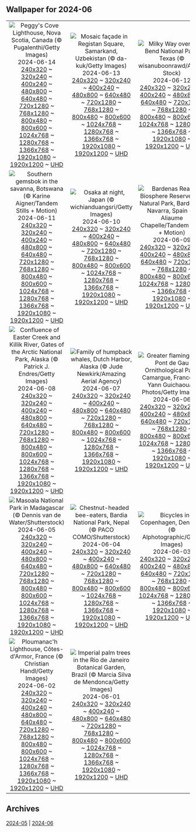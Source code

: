 ## Wallpaper for 2024-06
|      |      |      |
| :----: | :----: | :----: |
|![Peggy's Cove Lighthouse, Nova Scotia, Canada (© Pugalenthi/Getty Images)](https://www.bing.com/th?id=OHR.PeggysCove_ROW1535272828_320x240.jpg)<br />2024-06-14<br />[240x320](https://www.bing.com/th?id=OHR.PeggysCove_ROW1535272828_240x320.jpg) ~ [320x240](https://www.bing.com/th?id=OHR.PeggysCove_ROW1535272828_320x240.jpg) ~ [400x240](https://www.bing.com/th?id=OHR.PeggysCove_ROW1535272828_400x240.jpg) ~ [480x800](https://www.bing.com/th?id=OHR.PeggysCove_ROW1535272828_480x800.jpg) ~ [640x480](https://www.bing.com/th?id=OHR.PeggysCove_ROW1535272828_640x480.jpg) ~ [720x1280](https://www.bing.com/th?id=OHR.PeggysCove_ROW1535272828_720x1280.jpg) ~ [768x1280](https://www.bing.com/th?id=OHR.PeggysCove_ROW1535272828_768x1280.jpg) ~ [800x480](https://www.bing.com/th?id=OHR.PeggysCove_ROW1535272828_800x480.jpg) ~ [800x600](https://www.bing.com/th?id=OHR.PeggysCove_ROW1535272828_800x600.jpg) ~ [1024x768](https://www.bing.com/th?id=OHR.PeggysCove_ROW1535272828_1024x768.jpg) ~ [1280x768](https://www.bing.com/th?id=OHR.PeggysCove_ROW1535272828_1280x768.jpg) ~ [1366x768](https://www.bing.com/th?id=OHR.PeggysCove_ROW1535272828_1366x768.jpg) ~ [1920x1080](https://www.bing.com/th?id=OHR.PeggysCove_ROW1535272828_1920x1080.jpg) ~ [1920x1200](https://www.bing.com/th?id=OHR.PeggysCove_ROW1535272828_1920x1200.jpg) ~ [UHD](https://www.bing.com/th?id=OHR.PeggysCove_ROW1535272828_UHD.jpg)|![Mosaic façade in Registan Square, Samarkand, Uzbekistan (© da-kuk/Getty Images)](https://www.bing.com/th?id=OHR.RegistanUzbekistan_ROW9799841430_320x240.jpg)<br />2024-06-13<br />[240x320](https://www.bing.com/th?id=OHR.RegistanUzbekistan_ROW9799841430_240x320.jpg) ~ [320x240](https://www.bing.com/th?id=OHR.RegistanUzbekistan_ROW9799841430_320x240.jpg) ~ [400x240](https://www.bing.com/th?id=OHR.RegistanUzbekistan_ROW9799841430_400x240.jpg) ~ [480x800](https://www.bing.com/th?id=OHR.RegistanUzbekistan_ROW9799841430_480x800.jpg) ~ [640x480](https://www.bing.com/th?id=OHR.RegistanUzbekistan_ROW9799841430_640x480.jpg) ~ [720x1280](https://www.bing.com/th?id=OHR.RegistanUzbekistan_ROW9799841430_720x1280.jpg) ~ [768x1280](https://www.bing.com/th?id=OHR.RegistanUzbekistan_ROW9799841430_768x1280.jpg) ~ [800x480](https://www.bing.com/th?id=OHR.RegistanUzbekistan_ROW9799841430_800x480.jpg) ~ [800x600](https://www.bing.com/th?id=OHR.RegistanUzbekistan_ROW9799841430_800x600.jpg) ~ [1024x768](https://www.bing.com/th?id=OHR.RegistanUzbekistan_ROW9799841430_1024x768.jpg) ~ [1280x768](https://www.bing.com/th?id=OHR.RegistanUzbekistan_ROW9799841430_1280x768.jpg) ~ [1366x768](https://www.bing.com/th?id=OHR.RegistanUzbekistan_ROW9799841430_1366x768.jpg) ~ [1920x1080](https://www.bing.com/th?id=OHR.RegistanUzbekistan_ROW9799841430_1920x1080.jpg) ~ [1920x1200](https://www.bing.com/th?id=OHR.RegistanUzbekistan_ROW9799841430_1920x1200.jpg) ~ [UHD](https://www.bing.com/th?id=OHR.RegistanUzbekistan_ROW9799841430_UHD.jpg)|![Milky Way over Big Bend National Park, Texas (© wisanuboonrawd/Adobe Stock)](https://www.bing.com/th?id=OHR.BigBendMilkyWay_ROW9005364722_320x240.jpg)<br />2024-06-12<br />[240x320](https://www.bing.com/th?id=OHR.BigBendMilkyWay_ROW9005364722_240x320.jpg) ~ [320x240](https://www.bing.com/th?id=OHR.BigBendMilkyWay_ROW9005364722_320x240.jpg) ~ [400x240](https://www.bing.com/th?id=OHR.BigBendMilkyWay_ROW9005364722_400x240.jpg) ~ [480x800](https://www.bing.com/th?id=OHR.BigBendMilkyWay_ROW9005364722_480x800.jpg) ~ [640x480](https://www.bing.com/th?id=OHR.BigBendMilkyWay_ROW9005364722_640x480.jpg) ~ [720x1280](https://www.bing.com/th?id=OHR.BigBendMilkyWay_ROW9005364722_720x1280.jpg) ~ [768x1280](https://www.bing.com/th?id=OHR.BigBendMilkyWay_ROW9005364722_768x1280.jpg) ~ [800x480](https://www.bing.com/th?id=OHR.BigBendMilkyWay_ROW9005364722_800x480.jpg) ~ [800x600](https://www.bing.com/th?id=OHR.BigBendMilkyWay_ROW9005364722_800x600.jpg) ~ [1024x768](https://www.bing.com/th?id=OHR.BigBendMilkyWay_ROW9005364722_1024x768.jpg) ~ [1280x768](https://www.bing.com/th?id=OHR.BigBendMilkyWay_ROW9005364722_1280x768.jpg) ~ [1366x768](https://www.bing.com/th?id=OHR.BigBendMilkyWay_ROW9005364722_1366x768.jpg) ~ [1920x1080](https://www.bing.com/th?id=OHR.BigBendMilkyWay_ROW9005364722_1920x1080.jpg) ~ [1920x1200](https://www.bing.com/th?id=OHR.BigBendMilkyWay_ROW9005364722_1920x1200.jpg) ~ [UHD](https://www.bing.com/th?id=OHR.BigBendMilkyWay_ROW9005364722_UHD.jpg)|
|![Southern gemsbok in the savanna, Botswana (© Karine Aigner/Tandem Stills + Motion)](https://www.bing.com/th?id=OHR.GemsbokBotswana_ROW8813992308_320x240.jpg)<br />2024-06-11<br />[240x320](https://www.bing.com/th?id=OHR.GemsbokBotswana_ROW8813992308_240x320.jpg) ~ [320x240](https://www.bing.com/th?id=OHR.GemsbokBotswana_ROW8813992308_320x240.jpg) ~ [400x240](https://www.bing.com/th?id=OHR.GemsbokBotswana_ROW8813992308_400x240.jpg) ~ [480x800](https://www.bing.com/th?id=OHR.GemsbokBotswana_ROW8813992308_480x800.jpg) ~ [640x480](https://www.bing.com/th?id=OHR.GemsbokBotswana_ROW8813992308_640x480.jpg) ~ [720x1280](https://www.bing.com/th?id=OHR.GemsbokBotswana_ROW8813992308_720x1280.jpg) ~ [768x1280](https://www.bing.com/th?id=OHR.GemsbokBotswana_ROW8813992308_768x1280.jpg) ~ [800x480](https://www.bing.com/th?id=OHR.GemsbokBotswana_ROW8813992308_800x480.jpg) ~ [800x600](https://www.bing.com/th?id=OHR.GemsbokBotswana_ROW8813992308_800x600.jpg) ~ [1024x768](https://www.bing.com/th?id=OHR.GemsbokBotswana_ROW8813992308_1024x768.jpg) ~ [1280x768](https://www.bing.com/th?id=OHR.GemsbokBotswana_ROW8813992308_1280x768.jpg) ~ [1366x768](https://www.bing.com/th?id=OHR.GemsbokBotswana_ROW8813992308_1366x768.jpg) ~ [1920x1080](https://www.bing.com/th?id=OHR.GemsbokBotswana_ROW8813992308_1920x1080.jpg) ~ [1920x1200](https://www.bing.com/th?id=OHR.GemsbokBotswana_ROW8813992308_1920x1200.jpg) ~ [UHD](https://www.bing.com/th?id=OHR.GemsbokBotswana_ROW8813992308_UHD.jpg)|![Osaka at night, Japan (© wichianduangsri/Getty Images)](https://www.bing.com/th?id=OHR.OsakaNight_ROW8667000347_320x240.jpg)<br />2024-06-10<br />[240x320](https://www.bing.com/th?id=OHR.OsakaNight_ROW8667000347_240x320.jpg) ~ [320x240](https://www.bing.com/th?id=OHR.OsakaNight_ROW8667000347_320x240.jpg) ~ [400x240](https://www.bing.com/th?id=OHR.OsakaNight_ROW8667000347_400x240.jpg) ~ [480x800](https://www.bing.com/th?id=OHR.OsakaNight_ROW8667000347_480x800.jpg) ~ [640x480](https://www.bing.com/th?id=OHR.OsakaNight_ROW8667000347_640x480.jpg) ~ [720x1280](https://www.bing.com/th?id=OHR.OsakaNight_ROW8667000347_720x1280.jpg) ~ [768x1280](https://www.bing.com/th?id=OHR.OsakaNight_ROW8667000347_768x1280.jpg) ~ [800x480](https://www.bing.com/th?id=OHR.OsakaNight_ROW8667000347_800x480.jpg) ~ [800x600](https://www.bing.com/th?id=OHR.OsakaNight_ROW8667000347_800x600.jpg) ~ [1024x768](https://www.bing.com/th?id=OHR.OsakaNight_ROW8667000347_1024x768.jpg) ~ [1280x768](https://www.bing.com/th?id=OHR.OsakaNight_ROW8667000347_1280x768.jpg) ~ [1366x768](https://www.bing.com/th?id=OHR.OsakaNight_ROW8667000347_1366x768.jpg) ~ [1920x1080](https://www.bing.com/th?id=OHR.OsakaNight_ROW8667000347_1920x1080.jpg) ~ [1920x1200](https://www.bing.com/th?id=OHR.OsakaNight_ROW8667000347_1920x1200.jpg) ~ [UHD](https://www.bing.com/th?id=OHR.OsakaNight_ROW8667000347_UHD.jpg)|![Bardenas Reales Biosphere Reserve and Natural Park, Bardenas, Navarra, Spain (© Aliaume Chapelle/Tandem Stills + Motion)](https://www.bing.com/th?id=OHR.BardenasBiosphere_ROW8451989699_320x240.jpg)<br />2024-06-09<br />[240x320](https://www.bing.com/th?id=OHR.BardenasBiosphere_ROW8451989699_240x320.jpg) ~ [320x240](https://www.bing.com/th?id=OHR.BardenasBiosphere_ROW8451989699_320x240.jpg) ~ [400x240](https://www.bing.com/th?id=OHR.BardenasBiosphere_ROW8451989699_400x240.jpg) ~ [480x800](https://www.bing.com/th?id=OHR.BardenasBiosphere_ROW8451989699_480x800.jpg) ~ [640x480](https://www.bing.com/th?id=OHR.BardenasBiosphere_ROW8451989699_640x480.jpg) ~ [720x1280](https://www.bing.com/th?id=OHR.BardenasBiosphere_ROW8451989699_720x1280.jpg) ~ [768x1280](https://www.bing.com/th?id=OHR.BardenasBiosphere_ROW8451989699_768x1280.jpg) ~ [800x480](https://www.bing.com/th?id=OHR.BardenasBiosphere_ROW8451989699_800x480.jpg) ~ [800x600](https://www.bing.com/th?id=OHR.BardenasBiosphere_ROW8451989699_800x600.jpg) ~ [1024x768](https://www.bing.com/th?id=OHR.BardenasBiosphere_ROW8451989699_1024x768.jpg) ~ [1280x768](https://www.bing.com/th?id=OHR.BardenasBiosphere_ROW8451989699_1280x768.jpg) ~ [1366x768](https://www.bing.com/th?id=OHR.BardenasBiosphere_ROW8451989699_1366x768.jpg) ~ [1920x1080](https://www.bing.com/th?id=OHR.BardenasBiosphere_ROW8451989699_1920x1080.jpg) ~ [1920x1200](https://www.bing.com/th?id=OHR.BardenasBiosphere_ROW8451989699_1920x1200.jpg) ~ [UHD](https://www.bing.com/th?id=OHR.BardenasBiosphere_ROW8451989699_UHD.jpg)|
|![Confluence of Easter Creek and Killik River, Gates of the Arctic National Park, Alaska (© Patrick J. Endres/Getty Images)](https://www.bing.com/th?id=OHR.KillikRiverAlaska_ROW8247539564_320x240.jpg)<br />2024-06-08<br />[240x320](https://www.bing.com/th?id=OHR.KillikRiverAlaska_ROW8247539564_240x320.jpg) ~ [320x240](https://www.bing.com/th?id=OHR.KillikRiverAlaska_ROW8247539564_320x240.jpg) ~ [400x240](https://www.bing.com/th?id=OHR.KillikRiverAlaska_ROW8247539564_400x240.jpg) ~ [480x800](https://www.bing.com/th?id=OHR.KillikRiverAlaska_ROW8247539564_480x800.jpg) ~ [640x480](https://www.bing.com/th?id=OHR.KillikRiverAlaska_ROW8247539564_640x480.jpg) ~ [720x1280](https://www.bing.com/th?id=OHR.KillikRiverAlaska_ROW8247539564_720x1280.jpg) ~ [768x1280](https://www.bing.com/th?id=OHR.KillikRiverAlaska_ROW8247539564_768x1280.jpg) ~ [800x480](https://www.bing.com/th?id=OHR.KillikRiverAlaska_ROW8247539564_800x480.jpg) ~ [800x600](https://www.bing.com/th?id=OHR.KillikRiverAlaska_ROW8247539564_800x600.jpg) ~ [1024x768](https://www.bing.com/th?id=OHR.KillikRiverAlaska_ROW8247539564_1024x768.jpg) ~ [1280x768](https://www.bing.com/th?id=OHR.KillikRiverAlaska_ROW8247539564_1280x768.jpg) ~ [1366x768](https://www.bing.com/th?id=OHR.KillikRiverAlaska_ROW8247539564_1366x768.jpg) ~ [1920x1080](https://www.bing.com/th?id=OHR.KillikRiverAlaska_ROW8247539564_1920x1080.jpg) ~ [1920x1200](https://www.bing.com/th?id=OHR.KillikRiverAlaska_ROW8247539564_1920x1200.jpg) ~ [UHD](https://www.bing.com/th?id=OHR.KillikRiverAlaska_ROW8247539564_UHD.jpg)|![Family of humpback whales, Dutch Harbor, Alaska (© Jude Newkirk/Amazing Aerial Agency)](https://www.bing.com/th?id=OHR.HumpbackFamily_ROW7950107628_320x240.jpg)<br />2024-06-07<br />[240x320](https://www.bing.com/th?id=OHR.HumpbackFamily_ROW7950107628_240x320.jpg) ~ [320x240](https://www.bing.com/th?id=OHR.HumpbackFamily_ROW7950107628_320x240.jpg) ~ [400x240](https://www.bing.com/th?id=OHR.HumpbackFamily_ROW7950107628_400x240.jpg) ~ [480x800](https://www.bing.com/th?id=OHR.HumpbackFamily_ROW7950107628_480x800.jpg) ~ [640x480](https://www.bing.com/th?id=OHR.HumpbackFamily_ROW7950107628_640x480.jpg) ~ [720x1280](https://www.bing.com/th?id=OHR.HumpbackFamily_ROW7950107628_720x1280.jpg) ~ [768x1280](https://www.bing.com/th?id=OHR.HumpbackFamily_ROW7950107628_768x1280.jpg) ~ [800x480](https://www.bing.com/th?id=OHR.HumpbackFamily_ROW7950107628_800x480.jpg) ~ [800x600](https://www.bing.com/th?id=OHR.HumpbackFamily_ROW7950107628_800x600.jpg) ~ [1024x768](https://www.bing.com/th?id=OHR.HumpbackFamily_ROW7950107628_1024x768.jpg) ~ [1280x768](https://www.bing.com/th?id=OHR.HumpbackFamily_ROW7950107628_1280x768.jpg) ~ [1366x768](https://www.bing.com/th?id=OHR.HumpbackFamily_ROW7950107628_1366x768.jpg) ~ [1920x1080](https://www.bing.com/th?id=OHR.HumpbackFamily_ROW7950107628_1920x1080.jpg) ~ [1920x1200](https://www.bing.com/th?id=OHR.HumpbackFamily_ROW7950107628_1920x1200.jpg) ~ [UHD](https://www.bing.com/th?id=OHR.HumpbackFamily_ROW7950107628_UHD.jpg)|![Greater flamingos at Pont de Gau Ornithological Park, Camargue, France (© Yann Guichaoua-Photos/Getty Images)](https://www.bing.com/th?id=OHR.CamargueFlamingos_ROW7729058337_320x240.jpg)<br />2024-06-06<br />[240x320](https://www.bing.com/th?id=OHR.CamargueFlamingos_ROW7729058337_240x320.jpg) ~ [320x240](https://www.bing.com/th?id=OHR.CamargueFlamingos_ROW7729058337_320x240.jpg) ~ [400x240](https://www.bing.com/th?id=OHR.CamargueFlamingos_ROW7729058337_400x240.jpg) ~ [480x800](https://www.bing.com/th?id=OHR.CamargueFlamingos_ROW7729058337_480x800.jpg) ~ [640x480](https://www.bing.com/th?id=OHR.CamargueFlamingos_ROW7729058337_640x480.jpg) ~ [720x1280](https://www.bing.com/th?id=OHR.CamargueFlamingos_ROW7729058337_720x1280.jpg) ~ [768x1280](https://www.bing.com/th?id=OHR.CamargueFlamingos_ROW7729058337_768x1280.jpg) ~ [800x480](https://www.bing.com/th?id=OHR.CamargueFlamingos_ROW7729058337_800x480.jpg) ~ [800x600](https://www.bing.com/th?id=OHR.CamargueFlamingos_ROW7729058337_800x600.jpg) ~ [1024x768](https://www.bing.com/th?id=OHR.CamargueFlamingos_ROW7729058337_1024x768.jpg) ~ [1280x768](https://www.bing.com/th?id=OHR.CamargueFlamingos_ROW7729058337_1280x768.jpg) ~ [1366x768](https://www.bing.com/th?id=OHR.CamargueFlamingos_ROW7729058337_1366x768.jpg) ~ [1920x1080](https://www.bing.com/th?id=OHR.CamargueFlamingos_ROW7729058337_1920x1080.jpg) ~ [1920x1200](https://www.bing.com/th?id=OHR.CamargueFlamingos_ROW7729058337_1920x1200.jpg) ~ [UHD](https://www.bing.com/th?id=OHR.CamargueFlamingos_ROW7729058337_UHD.jpg)|
|![Masoala National Park in Madagascar (© Dennis van de Water/Shutterstock)](https://www.bing.com/th?id=OHR.MadagascarRiver_ROW7537069728_320x240.jpg)<br />2024-06-05<br />[240x320](https://www.bing.com/th?id=OHR.MadagascarRiver_ROW7537069728_240x320.jpg) ~ [320x240](https://www.bing.com/th?id=OHR.MadagascarRiver_ROW7537069728_320x240.jpg) ~ [400x240](https://www.bing.com/th?id=OHR.MadagascarRiver_ROW7537069728_400x240.jpg) ~ [480x800](https://www.bing.com/th?id=OHR.MadagascarRiver_ROW7537069728_480x800.jpg) ~ [640x480](https://www.bing.com/th?id=OHR.MadagascarRiver_ROW7537069728_640x480.jpg) ~ [720x1280](https://www.bing.com/th?id=OHR.MadagascarRiver_ROW7537069728_720x1280.jpg) ~ [768x1280](https://www.bing.com/th?id=OHR.MadagascarRiver_ROW7537069728_768x1280.jpg) ~ [800x480](https://www.bing.com/th?id=OHR.MadagascarRiver_ROW7537069728_800x480.jpg) ~ [800x600](https://www.bing.com/th?id=OHR.MadagascarRiver_ROW7537069728_800x600.jpg) ~ [1024x768](https://www.bing.com/th?id=OHR.MadagascarRiver_ROW7537069728_1024x768.jpg) ~ [1280x768](https://www.bing.com/th?id=OHR.MadagascarRiver_ROW7537069728_1280x768.jpg) ~ [1366x768](https://www.bing.com/th?id=OHR.MadagascarRiver_ROW7537069728_1366x768.jpg) ~ [1920x1080](https://www.bing.com/th?id=OHR.MadagascarRiver_ROW7537069728_1920x1080.jpg) ~ [1920x1200](https://www.bing.com/th?id=OHR.MadagascarRiver_ROW7537069728_1920x1200.jpg) ~ [UHD](https://www.bing.com/th?id=OHR.MadagascarRiver_ROW7537069728_UHD.jpg)|![Chestnut-headed bee-eaters, Bardia National Park, Nepal (© PACO COMO/Shutterstock)](https://www.bing.com/th?id=OHR.ChestnutBeeEater_ROW7342338865_320x240.jpg)<br />2024-06-04<br />[240x320](https://www.bing.com/th?id=OHR.ChestnutBeeEater_ROW7342338865_240x320.jpg) ~ [320x240](https://www.bing.com/th?id=OHR.ChestnutBeeEater_ROW7342338865_320x240.jpg) ~ [400x240](https://www.bing.com/th?id=OHR.ChestnutBeeEater_ROW7342338865_400x240.jpg) ~ [480x800](https://www.bing.com/th?id=OHR.ChestnutBeeEater_ROW7342338865_480x800.jpg) ~ [640x480](https://www.bing.com/th?id=OHR.ChestnutBeeEater_ROW7342338865_640x480.jpg) ~ [720x1280](https://www.bing.com/th?id=OHR.ChestnutBeeEater_ROW7342338865_720x1280.jpg) ~ [768x1280](https://www.bing.com/th?id=OHR.ChestnutBeeEater_ROW7342338865_768x1280.jpg) ~ [800x480](https://www.bing.com/th?id=OHR.ChestnutBeeEater_ROW7342338865_800x480.jpg) ~ [800x600](https://www.bing.com/th?id=OHR.ChestnutBeeEater_ROW7342338865_800x600.jpg) ~ [1024x768](https://www.bing.com/th?id=OHR.ChestnutBeeEater_ROW7342338865_1024x768.jpg) ~ [1280x768](https://www.bing.com/th?id=OHR.ChestnutBeeEater_ROW7342338865_1280x768.jpg) ~ [1366x768](https://www.bing.com/th?id=OHR.ChestnutBeeEater_ROW7342338865_1366x768.jpg) ~ [1920x1080](https://www.bing.com/th?id=OHR.ChestnutBeeEater_ROW7342338865_1920x1080.jpg) ~ [1920x1200](https://www.bing.com/th?id=OHR.ChestnutBeeEater_ROW7342338865_1920x1200.jpg) ~ [UHD](https://www.bing.com/th?id=OHR.ChestnutBeeEater_ROW7342338865_UHD.jpg)|![Bicycles in Copenhagen, Denmark (© Alphotographic/Getty Images)](https://www.bing.com/th?id=OHR.CopenhagenBicycles_ROW7187318932_320x240.jpg)<br />2024-06-03<br />[240x320](https://www.bing.com/th?id=OHR.CopenhagenBicycles_ROW7187318932_240x320.jpg) ~ [320x240](https://www.bing.com/th?id=OHR.CopenhagenBicycles_ROW7187318932_320x240.jpg) ~ [400x240](https://www.bing.com/th?id=OHR.CopenhagenBicycles_ROW7187318932_400x240.jpg) ~ [480x800](https://www.bing.com/th?id=OHR.CopenhagenBicycles_ROW7187318932_480x800.jpg) ~ [640x480](https://www.bing.com/th?id=OHR.CopenhagenBicycles_ROW7187318932_640x480.jpg) ~ [720x1280](https://www.bing.com/th?id=OHR.CopenhagenBicycles_ROW7187318932_720x1280.jpg) ~ [768x1280](https://www.bing.com/th?id=OHR.CopenhagenBicycles_ROW7187318932_768x1280.jpg) ~ [800x480](https://www.bing.com/th?id=OHR.CopenhagenBicycles_ROW7187318932_800x480.jpg) ~ [800x600](https://www.bing.com/th?id=OHR.CopenhagenBicycles_ROW7187318932_800x600.jpg) ~ [1024x768](https://www.bing.com/th?id=OHR.CopenhagenBicycles_ROW7187318932_1024x768.jpg) ~ [1280x768](https://www.bing.com/th?id=OHR.CopenhagenBicycles_ROW7187318932_1280x768.jpg) ~ [1366x768](https://www.bing.com/th?id=OHR.CopenhagenBicycles_ROW7187318932_1366x768.jpg) ~ [1920x1080](https://www.bing.com/th?id=OHR.CopenhagenBicycles_ROW7187318932_1920x1080.jpg) ~ [1920x1200](https://www.bing.com/th?id=OHR.CopenhagenBicycles_ROW7187318932_1920x1200.jpg) ~ [UHD](https://www.bing.com/th?id=OHR.CopenhagenBicycles_ROW7187318932_UHD.jpg)|
|![Ploumanac'h Lighthouse, Côtes-d'Armor, France (© Christian Handl/Getty Images)](https://www.bing.com/th?id=OHR.MenRuz_ROW6978713406_320x240.jpg)<br />2024-06-02<br />[240x320](https://www.bing.com/th?id=OHR.MenRuz_ROW6978713406_240x320.jpg) ~ [320x240](https://www.bing.com/th?id=OHR.MenRuz_ROW6978713406_320x240.jpg) ~ [400x240](https://www.bing.com/th?id=OHR.MenRuz_ROW6978713406_400x240.jpg) ~ [480x800](https://www.bing.com/th?id=OHR.MenRuz_ROW6978713406_480x800.jpg) ~ [640x480](https://www.bing.com/th?id=OHR.MenRuz_ROW6978713406_640x480.jpg) ~ [720x1280](https://www.bing.com/th?id=OHR.MenRuz_ROW6978713406_720x1280.jpg) ~ [768x1280](https://www.bing.com/th?id=OHR.MenRuz_ROW6978713406_768x1280.jpg) ~ [800x480](https://www.bing.com/th?id=OHR.MenRuz_ROW6978713406_800x480.jpg) ~ [800x600](https://www.bing.com/th?id=OHR.MenRuz_ROW6978713406_800x600.jpg) ~ [1024x768](https://www.bing.com/th?id=OHR.MenRuz_ROW6978713406_1024x768.jpg) ~ [1280x768](https://www.bing.com/th?id=OHR.MenRuz_ROW6978713406_1280x768.jpg) ~ [1366x768](https://www.bing.com/th?id=OHR.MenRuz_ROW6978713406_1366x768.jpg) ~ [1920x1080](https://www.bing.com/th?id=OHR.MenRuz_ROW6978713406_1920x1080.jpg) ~ [1920x1200](https://www.bing.com/th?id=OHR.MenRuz_ROW6978713406_1920x1200.jpg) ~ [UHD](https://www.bing.com/th?id=OHR.MenRuz_ROW6978713406_UHD.jpg)|![Imperial palm trees in the Rio de Janeiro Botanical Garden, Brazil (© Marcia Silva de Mendonca/Getty Images)](https://www.bing.com/th?id=OHR.CancaoDoExilio_ROW1763279159_320x240.jpg)<br />2024-06-01<br />[240x320](https://www.bing.com/th?id=OHR.CancaoDoExilio_ROW1763279159_240x320.jpg) ~ [320x240](https://www.bing.com/th?id=OHR.CancaoDoExilio_ROW1763279159_320x240.jpg) ~ [400x240](https://www.bing.com/th?id=OHR.CancaoDoExilio_ROW1763279159_400x240.jpg) ~ [480x800](https://www.bing.com/th?id=OHR.CancaoDoExilio_ROW1763279159_480x800.jpg) ~ [640x480](https://www.bing.com/th?id=OHR.CancaoDoExilio_ROW1763279159_640x480.jpg) ~ [720x1280](https://www.bing.com/th?id=OHR.CancaoDoExilio_ROW1763279159_720x1280.jpg) ~ [768x1280](https://www.bing.com/th?id=OHR.CancaoDoExilio_ROW1763279159_768x1280.jpg) ~ [800x480](https://www.bing.com/th?id=OHR.CancaoDoExilio_ROW1763279159_800x480.jpg) ~ [800x600](https://www.bing.com/th?id=OHR.CancaoDoExilio_ROW1763279159_800x600.jpg) ~ [1024x768](https://www.bing.com/th?id=OHR.CancaoDoExilio_ROW1763279159_1024x768.jpg) ~ [1280x768](https://www.bing.com/th?id=OHR.CancaoDoExilio_ROW1763279159_1280x768.jpg) ~ [1366x768](https://www.bing.com/th?id=OHR.CancaoDoExilio_ROW1763279159_1366x768.jpg) ~ [1920x1080](https://www.bing.com/th?id=OHR.CancaoDoExilio_ROW1763279159_1920x1080.jpg) ~ [1920x1200](https://www.bing.com/th?id=OHR.CancaoDoExilio_ROW1763279159_1920x1200.jpg) ~ [UHD](https://www.bing.com/th?id=OHR.CancaoDoExilio_ROW1763279159_UHD.jpg)|

## Archives
[2024-05](/archives/2024-05/) | [2024-06](/archives/2024-06/)